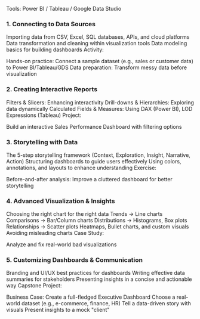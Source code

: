 Tools: Power BI / Tableau / Google Data Studio

### 1. Connecting to Data Sources
Importing data from CSV, Excel, SQL databases, APIs, and cloud platforms
Data transformation and cleaning within visualization tools
Data modeling basics for building dashboards
Activity:

Hands-on practice: Connect a sample dataset (e.g., sales or customer data) to Power BI/Tableau/GDS
Data preparation: Transform messy data before visualization
### 2. Creating Interactive Reports
Filters & Slicers: Enhancing interactivity
Drill-downs & Hierarchies: Exploring data dynamically
Calculated Fields & Measures: Using DAX (Power BI), LOD Expressions (Tableau)
Project:

Build an interactive Sales Performance Dashboard with filtering options
### 3. Storytelling with Data
The 5-step storytelling framework (Context, Exploration, Insight, Narrative, Action)
Structuring dashboards to guide users effectively
Using colors, annotations, and layouts to enhance understanding
Exercise:

Before-and-after analysis: Improve a cluttered dashboard for better storytelling
### 4. Advanced Visualization & Insights
Choosing the right chart for the right data
Trends → Line charts
Comparisons → Bar/Column charts
Distributions → Histograms, Box plots
Relationships → Scatter plots
Heatmaps, Bullet charts, and custom visuals
Avoiding misleading charts
Case Study:

Analyze and fix real-world bad visualizations
### 5. Customizing Dashboards & Communication
Branding and UI/UX best practices for dashboards
Writing effective data summaries for stakeholders
Presenting insights in a concise and actionable way
Capstone Project:

Business Case: Create a full-fledged Executive Dashboard
Choose a real-world dataset (e.g., e-commerce, finance, HR)
Tell a data-driven story with visuals
Present insights to a mock "client"
